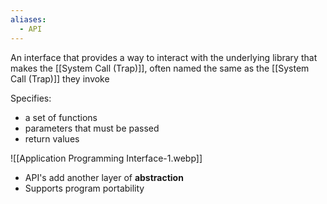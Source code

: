 ```yaml
---
aliases:
  - API
---
```

An interface that provides a way to interact with the underlying library that makes the [[System Call (Trap)]], often named the same as the [[System Call (Trap)]] they invoke

Specifies:
- a set of functions
- parameters that must be passed
- return values

![[Application Programming Interface-1.webp]]

- API's add another layer of **abstraction**
- Supports program portability